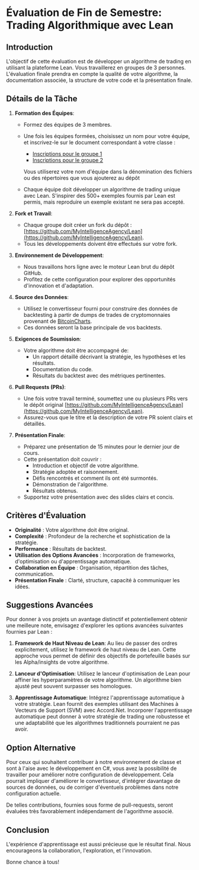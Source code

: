 # Évaluation de Fin de Semestre: Trading Algorithmique avec Lean

## Introduction

L'objectif de cette évaluation est de développer un algorithme de trading en utilisant la plateforme Lean. Vous travaillerez en groupes de 3 personnes. L'évaluation finale prendra en compte la qualité de votre algorithme, la documentation associée, la structure de votre code et la présentation finale.

## Détails de la Tâche

1. **Formation des Équipes**:
   - Formez des équipes de 3 membres.
   - Une fois les équipes formées, choisissez un nom pour votre équipe, et  inscrivez-le sur le document correspondant à votre classe :
     - [Inscriptions pour le groupe 1](https://docs.google.com/spreadsheets/d/1KBHn4QDCMmkiWtkpTGSLgjkgAjoj4SEB/edit?usp=sharing&ouid=113270325295686005611&rtpof=true&sd=true)
     - [Inscriptions pour le groupe 2](https://docs.google.com/spreadsheets/d/1o1Mh6gHBxKG2i1J4C9u8iXQqAW3cC3vS/edit?usp=sharing&ouid=113270325295686005611&rtpof=true&sd=true)
     
     Vous utiliserez votre nom d'équipe dans la dénomination des fichiers ou des répertoires que vous ajouterez au dépôt
   - Chaque équipe doit développer un algorithme de trading unique avec Lean. S'inspirer des 500+ exemples fournis par Lean est permis, mais reproduire un exemple existant ne sera pas accepté.


2. **Fork et Travail**:
   - Chaque groupe doit créer un fork du dépôt : [https://github.com/MyIntelligenceAgency/Lean](https://github.com/MyIntelligenceAgency/Lean).
   - Tous les développements doivent être effectués sur votre fork.

3. **Environnement de Développement**: 
   - Nous travaillons hors ligne avec le moteur Lean brut du dépôt GitHub. 
   - Profitez de cette configuration pour explorer des opportunités d'innovation et d'adaptation.

4. **Source des Données**:
   - Utilisez le convertisseur fourni pour construire des données de backtesting à partir de dumps de trades de cryptomonnaies provenant de [BitcoinCharts](https://api.bitcoincharts.com/v1/csv/).
   - Ces données seront la base principale de vos backtests.

5. **Exigences de Soumission**:
   - Votre algorithme doit être accompagné de:
     - Un rapport détaillé décrivant la stratégie, les hypothèses et les résultats.
     - Documentation du code.
     - Résultats du backtest avec des métriques pertinentes.
    
6. **Pull Requests (PRs)**:
   - Une fois votre travail terminé, soumettez une ou plusieurs PRs vers le dépôt original [https://github.com/MyIntelligenceAgency/Lean](https://github.com/MyIntelligenceAgency/Lean).
   - Assurez-vous que le titre et la description de votre PR soient clairs et détaillés.

7. **Présentation Finale**:
   - Préparez une présentation de 15 minutes pour le dernier jour de cours.
   - Cette présentation doit couvrir :
     - Introduction et objectif de votre algorithme.
     - Stratégie adoptée et raisonnement.
     - Défis rencontrés et comment ils ont été surmontés.
     - Démonstration de l'algorithme.
     - Résultats obtenus.
   - Supportez votre présentation avec des slides clairs et concis.

## Critères d'Évaluation

- **Originalité** : Votre algorithme doit être original.
- **Complexité** : Profondeur de la recherche et sophistication de la stratégie.
- **Performance** : Résultats de backtest.
- **Utilisation des Options Avancées** : Incorporation de frameworks, d'optimisation ou d'apprentissage automatique.
- **Collaboration en Équipe** : Organisation, répartition des tâches, communication.
- **Présentation Finale** : Clarté, structure, capacité à communiquer les idées.


## Suggestions Avancées

Pour donner à vos projets un avantage distinctif et potentiellement obtenir une meilleure note, envisagez d'explorer les options avancées suivantes fournies par Lean :

1. **Framework de Haut Niveau de Lean**: Au lieu de passer des ordres explicitement, utilisez le framework de haut niveau de Lean. Cette approche vous permet de définir des objectifs de portefeuille basés sur les Alpha/insights de votre algorithme.
   
2. **Lanceur d'Optimisation**: Utilisez le lanceur d'optimisation de Lean pour affiner les hyperparamètres de votre algorithme. Un algorithme bien ajusté peut souvent surpasser ses homologues.
   
3. **Apprentissage Automatique**: Intégrez l'apprentissage automatique à votre stratégie. Lean fournit des exemples utilisant des Machines à Vecteurs de Support (SVM) avec Accord.Net. Incorporer l'apprentissage automatique peut donner à votre stratégie de trading une robustesse et une adaptabilité que les algorithmes traditionnels pourraient ne pas avoir.


## Option Alternative

Pour ceux qui souhaitent contribuer à notre environnement de classe et sont à l'aise avec le développement en C#, vous avez la possibilité de travailler pour améliorer notre configuration de développement. Cela pourrait impliquer d'améliorer le convertisseur, d'intégrer davantage de sources de données, ou de corriger d'éventuels problèmes dans notre configuration actuelle.

De telles contributions, fournies sous forme de pull-requests, seront évaluées très favorablement indépendament de l'agorithme associé.

## Conclusion

L'expérience d'apprentissage est aussi précieuse que le résultat final. Nous encourageons la collaboration, l'exploration, et l'innovation.

Bonne chance à tous!
